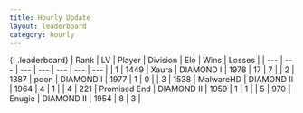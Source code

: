 ```yaml
---
title: Hourly Update
layout: leaderboard
category: hourly
---
```


{: .leaderboard}
| Rank | LV | Player | Division | Elo | Wins | Losses |
| --- | --- | --- | --- | --- | --- | --- |
| <span data-change="1">1</span> | 1449 | <span title="ID: 200908">Xaura</span> | DIAMOND I | <span data-change="16">1978</span> | <span data-change="1">17</span> | <span data-change="0">7</span> |
| <span data-change="-1">2</span> | 1387 | <span title="ID: 540690">poon</span> | DIAMOND I | <span data-change="0">1977</span> | <span data-change="0">1</span> | <span data-change="0">0</span> |
| <span data-change="2">3</span> | 1538 | <span title="ID: 261794">MalwareHD</span> | DIAMOND II | <span data-change="18">1964</span> | <span data-change="2">4</span> | <span data-change="0">1</span> |
| <span data-change="-1">4</span> | 221 | <span title="ID: 756478">Promised End</span> | DIAMOND II | <span data-change="0">1959</span> | <span data-change="0">1</span> | <span data-change="0">1</span> |
| <span data-change="-1">5</span> | 970 | <span title="ID: 623502">Enugie</span> | DIAMOND II | <span data-change="0">1954</span> | <span data-change="0">8</span> | <span data-change="0">3</span> |